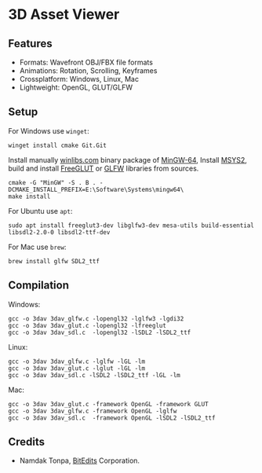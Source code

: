 3D Asset Viewer
===============

Features
--------

* Formats: Wavefront OBJ/FBX file formats
* Animations: Rotation, Scrolling, Keyframes
* Crossplatform: Windows, Linux, Mac
* Lightweight: OpenGL, GLUT/GLFW

Setup
-----

For Windows use `winget`:

```
winget install cmake Git.Git
```

Install manually <a href="https://winlibs.com">winlibs.com</a> binary
package of <a href="https://www.mingw-w64.org">MinGW-64</a>,
Install <a href="https://www.msys2.org">MSYS2</a>, build and install
<a href="https://github.com/freeglut/freeglut">FreeGLUT</a> or
<a href="https://github.com/glfw/glfw">GLFW</a> libraries from sources.

```
cmake -G "MinGW" -S . B . -DCMAKE_INSTALL_PREFIX=E:\Software\Systems\mingw64\
make install
```

For Ubuntu use `apt`:

```
sudo apt install freeglut3-dev libglfw3-dev mesa-utils build-essential libsdl2-2.0-0 libsdl2-ttf-dev
```

For Mac use `brew`:

```
brew install glfw SDL2_ttf
```

Compilation
-----------

Windows:

```
gcc -o 3dav 3dav_glfw.c -lopengl32 -lglfw3 -lgdi32
gcc -o 3dav 3dav_glut.c -lopengl32 -lfreeglut
gcc -o 3dav 3dav_sdl.c  -lopengl32 -lSDL2 -lSDL2_ttf
```

Linux:

```
gcc -o 3dav 3dav_glfw.c -lglfw -lGL -lm
gcc -o 3dav 3dav_glut.c -lglut -lGL -lm
gcc -o 3dav 3dav_sdl.c -lSDL2 -lSDL2_ttf -lGL -lm
```

Mac:

```
gcc -o 3dav 3dav_glut.c -framework OpenGL -framework GLUT
gcc -o 3dav 3dav_glfw.c -framework OpenGL -lglfw
gcc -o 3dav 3dav_sdl.c  -framework OpenGL -lSDL2 -lSDL2_ttf
```

Credits
-------

* Namdak Tonpa, <a href="https://github.com/BitEdits/">BitEdits</a> Corporation.
